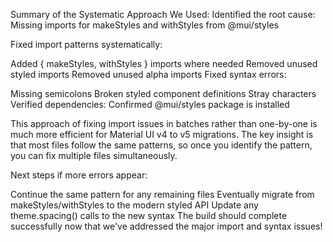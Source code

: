 Summary of the Systematic Approach We Used:
Identified the root cause: Missing imports for makeStyles and withStyles from @mui/styles

Fixed import patterns systematically:

Added { makeStyles, withStyles } imports where needed
Removed unused styled imports
Removed unused alpha imports
Fixed syntax errors:

Missing semicolons
Broken styled component definitions
Stray characters
Verified dependencies: Confirmed @mui/styles package is installed

This approach of fixing import issues in batches rather than one-by-one is much more efficient for Material UI v4 to v5 migrations. The key insight is that most files follow the same patterns, so once you identify the pattern, you can fix multiple files simultaneously.

Next steps if more errors appear:

Continue the same pattern for any remaining files
Eventually migrate from makeStyles/withStyles to the modern styled API
Update any theme.spacing() calls to the new syntax
The build should complete successfully now that we've addressed the major import and syntax issues!